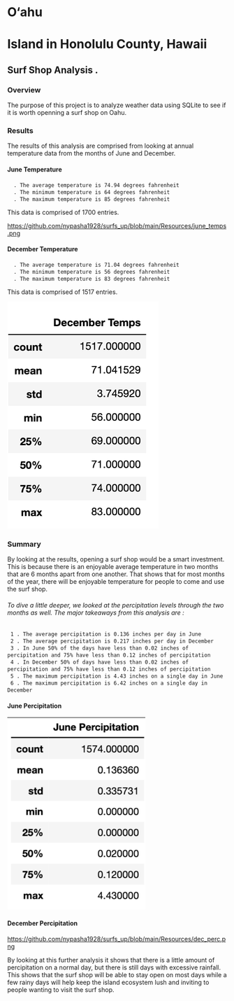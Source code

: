 # O‘ahu
# Island in Honolulu County, Hawaii
## Surf Shop Analysis .

### Overview 
The purpose of this project is to analyze weather data using SQLite to see if it is worth openning a surf shop on Oahu.

### Results
The results of this analysis are comprised from looking at annual temperature data from the months of June and December.

#### June Temperature
      . The average temperature is 74.94 degrees fahrenheit
      . The minimum temperature is 64 degrees fahrenheit
      . The maximum temperature is 85 degrees fahrenheit

This data is comprised of 1700 entries.

https://github.com/nypasha1928/surfs_up/blob/main/Resources/june_temps.png


#### December Temperature
      . The average temperature is 71.04 degrees fahrenheit
      . The minimum temperature is 56 degrees fahrenheit
      . The maximum temperature is 83 degrees fahrenheit
 
 This data is comprised of 1517 entries.
 
![alt text](https://github.com/nypasha1928/surfs_up/blob/main/Resources/dec_temps.png)


 
 ### Summary 
By looking at the results, opening a surf shop would be a smart investment. This is because there is an enjoyable average temperature in two months that are 6 months apart from one another. That shows that for most months of the year, there will be enjoyable temperature for people to come and use the surf shop.

###### To dive a little deeper, we looked at the percipitation levels through the two months as well. The major takeaways from this analysis are :
     1 . The average percipitation is 0.136 inches per day in June
     2 . The average percipitation is 0.217 inches per day in December
     3 . In June 50% of the days have less than 0.02 inches of percipitation and 75% have less than 0.12 inches of percipitation
     4 . In December 50% of days have less than 0.02 inches of percipitation and 75% have less than 0.12 inches of percipitation
     5 . The maximum percipitation is 4.43 inches on a single day in June
     6 . The maximum percipitation is 6.42 inches on a single day in December


#### June Percipitation

![alt text](https://github.com/nypasha1928/surfs_up/blob/main/Resources/june_perc.png)




#### December Percipitation 

https://github.com/nypasha1928/surfs_up/blob/main/Resources/dec_perc.png

 
 
By looking at this further analysis it shows that there is a little amount of percipitation on a normal day, but there is still days with excessive rainfall. This shows that the surf shop will be able to stay open on most days while a few rainy days will help keep the island ecosystem lush and inviting to people wanting to visit the surf shop.
 
